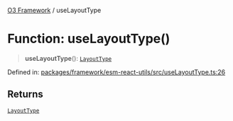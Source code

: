[O3 Framework](../API.md) / useLayoutType

# Function: useLayoutType()

> **useLayoutType**(): [`LayoutType`](../type-aliases/LayoutType.md)

Defined in: [packages/framework/esm-react-utils/src/useLayoutType.ts:26](https://github.com/habeshabro/openmrs-esm-core/blob/main/packages/framework/esm-react-utils/src/useLayoutType.ts#L26)

## Returns

[`LayoutType`](../type-aliases/LayoutType.md)
